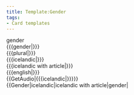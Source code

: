```yaml
---
title: Template:Gender
tags:
- Card templates
---
```


<div class="card" data-type="vocabulary" data-children="object">
<div data-name="type" data-children="string">gender</div>
<div data-name="gender" data-children="string">{{{gender|}}}</div>
<div data-name="plural" data-children="string">{{{plural|}}}</div>
<div data-name="word" data-children="string">{{{icelandic|}}}</div>
<div data-name="word_with_article" data-children="string">{{{icelandic with article|}}}</div>
<div data-name="english" data-children="string">{{{english|}}}</div>
<div data-name="audio" data-children="string">{{GetAudio|{{{icelandic|}}}}}</div>
</div>
<nowiki>{{Gender|icelandic|icelandic with article|gender|</nowiki>

